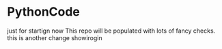 # PythonCode
just for startign now
This repo will be populated with lots of fancy checks. 
this is another change
showirogin
